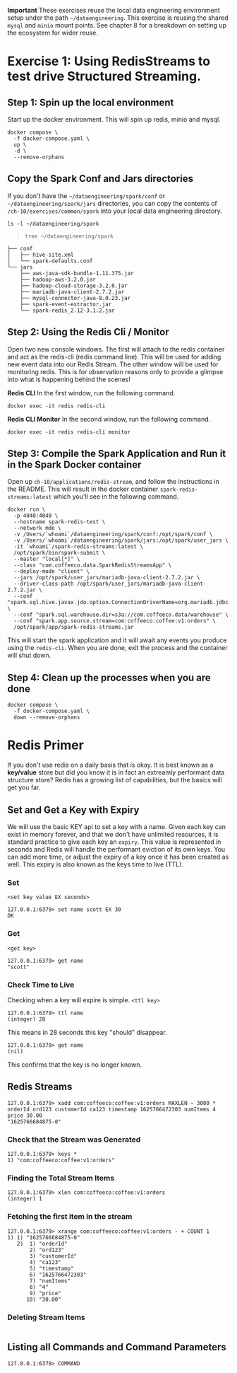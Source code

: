 **Important**
These exercises reuse the local data engineering environment setup under the path `~/dataengineering`. This exercise is reusing the shared `mysql` and `minio` mount points. See chapter 8 for a breakdown on setting up the ecosystem for wider reuse.

# Exercise 1: Using RedisStreams to test drive Structured Streaming.

## Step 1: Spin up the local environment
Start up the docker environment. This will spin up redis, minio and mysql.
~~~
docker compose \
  -f docker-compose.yaml \
  up \
  -d \
  --remove-orphans
~~~

## Copy the Spark Conf and Jars directories
If you don't have the `~/dataengineering/spark/conf` or `~/dataengineering/spark/jars` directories, you can copy the contents of `/ch-10/exercises/common/spark` into your local data engineering directory.

`ls -l ~/dataengineering/spark`

> `tree ~/dataengineering/spark`
~~~
├── conf
│   ├── hive-site.xml
│   └── spark-defaults.conf
└── jars
    ├── aws-java-sdk-bundle-1.11.375.jar
    ├── hadoop-aws-3.2.0.jar
    ├── hadoop-cloud-storage-3.2.0.jar
    ├── mariadb-java-client-2.7.2.jar
    ├── mysql-connector-java-8.0.23.jar
    ├── spark-event-extractor.jar
    └── spark-redis_2.12-3.1.2.jar
~~~

## Step 2: Using the Redis Cli / Monitor
Open two new console windows. The first will attach to the redis container and act as the redis-cli (redis command line). This will be used for adding new event data into our Redis Stream. The other window will be used for monitoring redis. This is for observation reasons only to provide a glimpse into what is happening behind the scenes!

**Redis CLI**
In the first window, run the following command.
~~~
docker exec -it redis redis-cli
~~~

**Redis CLI Monitor**
In the second window, run the following command.
~~~
docker exec -it redis redis-cli monitor
~~~

## Step 3: Compile the Spark Application and Run it in the Spark Docker container
Open up `ch-10/applications/redis-stream`, and follow the instructions in the README. This will result in the docker container `spark-redis-streams:latest` which you'll see in the following command.

~~~
docker run \
  -p 4040:4040 \
  --hostname spark-redis-test \
  --network mde \
  -v /Users/`whoami`/dataengineering/spark/conf:/opt/spark/conf \
  -v /Users/`whoami`/dataengineering/spark/jars:/opt/spark/user_jars \
  -it `whoami`/spark-redis-streams:latest \
  /opt/spark/bin/spark-submit \
  --master "local[*]" \
  --class "com.coffeeco.data.SparkRedisStreamsApp" \
  --deploy-mode "client" \
  --jars /opt/spark/user_jars/mariadb-java-client-2.7.2.jar \
  --driver-class-path /opt/spark/user_jars/mariadb-java-client-2.7.2.jar \
  --conf "spark.sql.hive.javax.jdo.option.ConnectionDriverName=org.mariadb.jdbc.Driver" \
  --conf "spark.sql.warehouse.dir=s3a://com.coffeeco.data/warehouse" \
  --conf "spark.app.source.stream=com:coffeeco:coffee:v1:orders" \
  /opt/spark/app/spark-redis-streams.jar
~~~

This will start the spark application and it will await any events you produce using the `redis-cli`. When you are done, exit the process and the container will shut down.

## Step 4: Clean up the processes when you are done
~~~
docker compose \
  -f docker-compose.yaml \
  down --remove-orphans
~~~

# Redis Primer
If you don't use redis on a daily basis that is okay. It is best known as a **key/value** store but did you know it is in fact an extreamly performant data structure store? Redis has a growing list of capabilities, but the basics will get you far.

## Set and Get a Key with Expiry
We will use the basic KEY api to set a key with a name. Given each key can exist in memory forever, and that we don't have unlimited resources, it is standard practice to give each key an `expiry`. This value is represented in seconds and Redis will handle the performant eviction of its own keys. You can add more time, or adjust the expiry of a key once it has been created as well. This expiry is also known as the keys time to live (TTL).

### Set
`<set key value EX seconds>`
~~~
127.0.0.1:6379> set name scott EX 30
OK
~~~

### Get
`<get key>`
~~~
127.0.0.1:6379> get name
"scott"
~~~

### Check Time to Live
Checking when a key will expire is simple.
`<ttl key>`
~~~
127.0.0.1:6379> ttl name
(integer) 28
~~~
This means in 28 seconds this key "should" disappear.

~~~
127.0.0.1:6379> get name
(nil)
~~~
This confirms that the key is no longer known.

## Redis Streams

~~~
127.0.0.1:6379> xadd com:coffeeco:coffee:v1:orders MAXLEN ~ 3000 * orderId ord123 customerId ca123 timestamp 1625766472303 numItems 4 price 30.00
"1625766684875-0"
~~~

### Check that the Stream was Generated
~~~
127.0.0.1:6379> keys *
1) "com:coffeeco:coffee:v1:orders"
~~~

### Finding the Total Stream Items
~~~
127.0.0.1:6379> xlen com:coffeeco:coffee:v1:orders
(integer) 1
~~~

### Fetching the first item in the stream
~~~
127.0.0.1:6379> xrange com:coffeeco:coffee:v1:orders - + COUNT 1
1) 1) "1625766684875-0"
   2)  1) "orderId"
       2) "ord123"
       3) "customerId"
       4) "ca123"
       5) "timestamp"
       6) "1625766472303"
       7) "numItems"
       8) "4"
       9) "price"
      10) "30.00"
~~~

### Deleting Stream Items
~~~

~~~

## Listing all Commands and Command Parameters
~~~
127.0.0.1:6379> COMMAND
~~~
